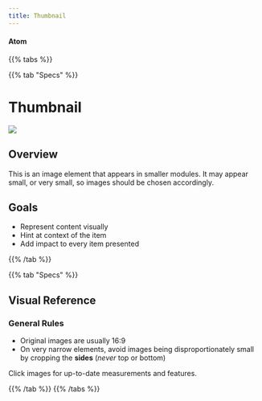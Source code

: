 ```yaml
---
title: Thumbnail
---
```


#### Atom

{{% tabs %}}

{{% tab "Specs" %}}

# Thumbnail

![](/images/atoms/hero-image/xs.png)

## Overview

This is an image element that appears in smaller modules. It may appear small, or very small, so images should be chosen accordingly.

## Goals

* Represent content visually
* Hint at context of the item
* Add impact to every item presented

{{% /tab %}}

{{% tab "Specs" %}}

## Visual Reference

### General Rules

* Original images are usually 16:9
* On very narrow elements, avoid images being disproportionately small by cropping the **sides** (_never_ top or bottom)

Click images for up-to-date measurements and features.

{{% /tab %}}
{{% /tabs %}}